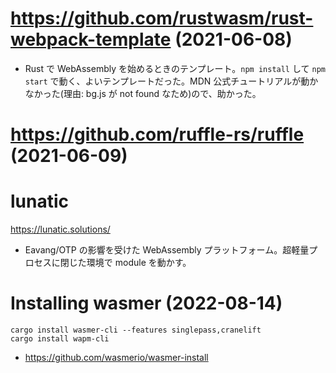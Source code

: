 
# https://github.com/rustwasm/rust-webpack-template (2021-06-08)
* Rust で WebAssembly を始めるときのテンプレート。`npm install` して `npm start` で動く、よいテンプレートだった。MDN 公式チュートリアルが動かなかった(理由: bg.js が not found なため)ので、助かった。

# https://github.com/ruffle-rs/ruffle (2021-06-09)

# lunatic
https://lunatic.solutions/
* Eavang/OTP の影響を受けた WebAssembly プラットフォーム。超軽量プロセスに閉じた環境で module を動かす。

# Installing wasmer (2022-08-14)

```
cargo install wasmer-cli --features singlepass,cranelift
cargo install wapm-cli
```

* https://github.com/wasmerio/wasmer-install
